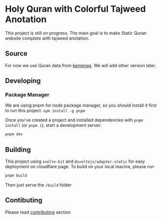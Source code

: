 # Holy Quran with Colorful Tajweed Anotation

This project is still on progress. The main goal is to make Static Quran website complete with tajweed anotation.

## Source

For now we use Quran data from [kemenag](https://quran.kemenag.go.id/). We will add other version later.

## Developing

### Package Manager

We are using pnpm for node package manager, so you should install it first to run this project.
`npm install -g pnpm`

Once you've created a project and installed dependencies with `pnpm install` (or `pnpm i`), start a development server:

```bash
pnpm dev
```

## Building

This project using `svelte-kit` and `@sveltejs/adapter-static` for easy deployment on cloudflare page. To build on your local macine, please run

```bash
pnpm build
```

Then just serve the `/build` folder

## Contibuting

Please read [contributing](./CONTRIBUTING.md) section
